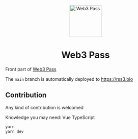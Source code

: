 <p align="center">
<img src="https://rss3.mypinata.cloud/ipfs/QmRk37r7GW3rzVncgNXH6XN1su9SiYxUvTr21pTSdmq5L5" alt="Web3 Pass" width="100">
</p>
<h1 align="center">Web3 Pass</h1>

Front part of [Web3 Pass](https://rss3.bio/)

The `main` branch is automatically deployed to https://rss3.bio

## Contribution

Any kind of contribution is welcomed

Knowledge you may need: Vue TypeScript

```sh
yarn
yarn dev
```
